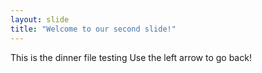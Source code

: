 ```yaml
---
layout: slide
title: "Welcome to our second slide!"
---
```

This is the dinner file
testing
Use the left arrow to go back!
